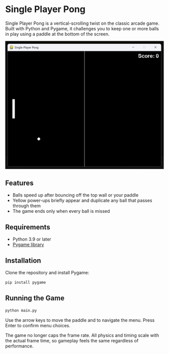 # Single Player Pong

Single Player Pong is a vertical-scrolling twist on the classic arcade game. Built with Python and Pygame, it challenges you to keep one or more balls in play using a paddle at the bottom of the screen.

![Screenshot](Screenshot%202025-06-26%20212716.png)

## Features

- Balls speed up after bouncing off the top wall or your paddle
- Yellow power-ups briefly appear and duplicate any ball that passes through them
- The game ends only when every ball is missed

## Requirements

- Python 3.9 or later
- [Pygame library](https://www.pygame.org/)

## Installation

Clone the repository and install Pygame:

```bash
pip install pygame
```

## Running the Game

```bash
python main.py
```

Use the arrow keys to move the paddle and to navigate the menu. Press Enter to confirm menu choices.

The game no longer caps the frame rate. All physics and timing scale with the actual frame time, so gameplay feels the same regardless of performance.
